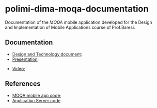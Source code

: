 # polimi-dima-moqa-documentation

Documentation of the _MOQA_ mobile application  developed for the Design and Implementation of
Mobile Applications course of Prof.Baresi.

## Documentation
* [Design and Technology document](dima-moqa-documentation.pdf);
* [Presentation](dima-moqa-presentation.pdf);
+ [Video](dima-moqa-video.mov);


## References
* [MOQA mobile app code](https://github.com/MathyasGiudici/polimi-dima-moqa);
* [Application Server code](https://github.com/MathyasGiudici/polimi-dima-utils).
